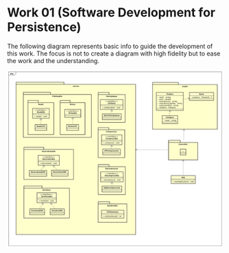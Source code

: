 # Work 01 (Software Development for Persistence)

The following diagram represents basic info to guide the development of this work. The focus is not to create a diagram with high fidelity but to ease the work and the understanding.

![Class diagram](./docs/system.svg)
